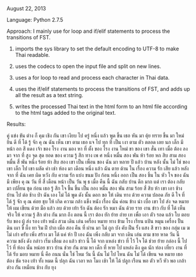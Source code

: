 August 22, 2013

Language: Python 2.7.5

Approach: I mainly use for loop and if/elif statements to process the transitions of FST.

1. imports the sys library to set the default encoding to UTF-8 to make Thai readable.

2. uses the codecs to open the input file and split on new lines.

3. uses a for loop to read and process each character in Thai data.

4. uses the if/elif statements to process the transitions of FST, and adds up all the result as a text string.

5. writes the processed Thai text in the html form to an html file according to the html tags added to the original text.


Results:

คู่ แข่ง ขัน ต่าง ก็ คุม เชิง กัน 
เขา เงียบ ไป ครู่ หนึ่ง แล้ว พูด ขึ้น 
เธอ หัน มา คุ้ย ทราย ขึ้น มา ใหม่
ยิน ดี ที่ ได้ รู้ จัก คุ ณ
ฉัน เห็น เขา ตาม เธอ แจ ไป ทุก ที เป็น เงา ตาม ตัว ตลอด เลย
นก เล็ก มี หน้า อก สี แดง 
เจ้า ของ โรง งาน มอง หา ที่ ตั้ง ของ โรง งาน ใหม่
ขา ของ เขา สั่น เทา เมื่อ ต้อง ลง มา จาก ที่ สูง 
จุด สุด ยอด ของ ความ รู้ สึก ทาง เพ ศ
หนึ่ง หมื่น สอง พัน ห้า ร้อย หก สิบ สาม 
สอง หมื่น สี่ พัน หนึ่ง ร้อย ห้า สิบ สอง 
เขา เป็น เพื่อน ของ ฉัน มา หลาย ปี แล้ว
บ้าน หลัง นั้น ไม่ ใช่ ของ เขา เล็ก ไป
เขา ผลัด ค่า เช่า ห้อง มา เดือน หนึ่ง แล้ว
ฉัน ตาย ด้าน ใน เรื่อง ความ รัก เสีย แล้ว หลัง จาก ที่ ฉัน เคย ผิด หวัง กับ ความ รัก 
แบ่ง ขนม ปัง ก้อน หนึ่ง ออก เป็น สอง ชิ้น 
ใน หัว ใจ ของ ฉัน มี เพียง คุ ณ
วัน ที่ สี่ เดือน หน้า เป็น วัน พุ ธ
เมื่อ คืน นี้ ฉัน กลับ บ้าน ดึก มาก 
แต่ เรา ต้อง กลับ มา เปลี่ยน ชุด ก่อน 
เธอ รู้ สึก ใจ ชื้น ขึ้น เป็น กอง 
หมื่น สอง พัน สาม ร้อย สี่ สิบ ห้า
เขา เอา ช้าง บ้าน ไป ต่อ ช้าง ป่า
ฉัน เอง ไม่ ได้ พูด ดัง นั้น ดอก 
ขอ ให้ เดิน ทาง ด้วย ความ ปลอด ภัย
ดี ใจ ที่ ได้ รู้ จัก คุ ณ
ค่อย ชุบ ให้ เกิด ความ กล้า แข็ง 
หนัง เรื่อง นั้น ค่อน ข้าง น่า เบื่อ
เขา ไป ส่ง จด หมาย ให้ ผม
เขียน ด้วย มือ แล้ว ลบ ด้วย เท้า
รัก ฉัน ต้อง รัก หมา ฉัน ด้วย 
ราย งาน ข่าว กับ ที่ ได้ เห็น จริง ให้ ความ รู้ สึก ต่าง กัน มาก 
ถึง ตอน นี้ เรา ต้อง ยัก ย้าย ถ่าย เท เพื่อ เอา ตัว รอด แล้ว
ใบ ตอบ รับ ของ ผู้ ส่ง 
รอง เท้า หนัง สวม เดิน เล่น 
เครื่อง หมาย ทาง ข้าม โรง เรียน 
แป้น หมุน เครื่อง ปั้น ดิน เผา
ขี้ ผึ้ง ทา ริม ฝี ปาก 
เมื่อ สอง คืน ที่ ผ่าน มา
ไม่ ถูก บัง คับ ฝืน รั้ง 
แสง สี ขาว ของ กลุ่ม เม ฆ
ไม่ เก่า ครับ เพิ่ง สร้าง มา ได้ แค่ ห้า ปี เอง 
ฉัน เพิ่ง กลับ มา จาก เดิน เล่น ตาม ชาย หาด 
วัน นี้ ความ ขลัง ดัง กล่าว เริ่ม เสื่อม ลง แล้ว
ข่าว นี้ ได้ จาก แหล่ง ข่าว ที่ ไว้ ใจ ได้
ช่วย ย้าย กล่อง นี้ ไป ไว้ ที่ ห้อง นั้น หน่อย 
ชาว บ้าน ช่วย กัน ตาม หา เด็ก ที่ หาย ไป
แหล่ง ดึง ดูด นัก ท่อง เที่ยว 
งาน ที่ ได้ รับ มอบ หมาย 
นี่ คือ ถนน นั่น ใช่ ไหม
วัน นี้ ฉัน ไม่ ไป ไหน
ฉัน ไม่ ได้ เขียน จด หมาย 
เธอ ต้อง ขัด รอง เท้า ทั้ง หมด นี้
ปลุก ฉัน เวลา หก โมง เช้า ให้ ได้
ปลูก เรือน พอ ตัว หวี หัว พอ เกล้า
ต่าง กัน เหมือน ช้าง กับ ยุง 